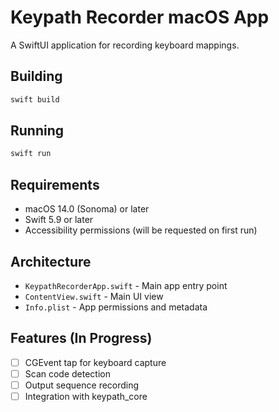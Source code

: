 # Keypath Recorder macOS App

A SwiftUI application for recording keyboard mappings.

## Building

```bash
swift build
```

## Running

```bash
swift run
```

## Requirements

- macOS 14.0 (Sonoma) or later
- Swift 5.9 or later
- Accessibility permissions (will be requested on first run)

## Architecture

- `KeypathRecorderApp.swift` - Main app entry point
- `ContentView.swift` - Main UI view
- `Info.plist` - App permissions and metadata

## Features (In Progress)

- [ ] CGEvent tap for keyboard capture
- [ ] Scan code detection
- [ ] Output sequence recording
- [ ] Integration with keypath_core